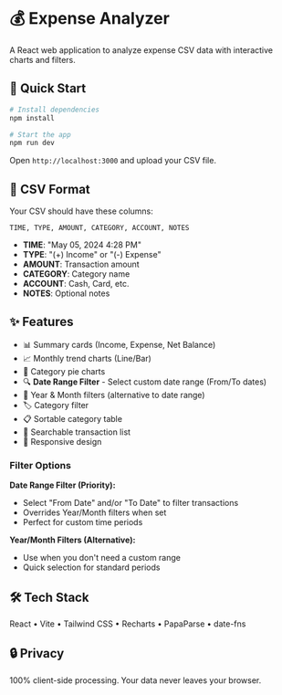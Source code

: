 # 💰 Expense Analyzer

A React web application to analyze expense CSV data with interactive charts and filters.

## 🚀 Quick Start

```bash
# Install dependencies
npm install

# Start the app
npm run dev
```

Open `http://localhost:3000` and upload your CSV file.

## 📁 CSV Format

Your CSV should have these columns:

```
TIME, TYPE, AMOUNT, CATEGORY, ACCOUNT, NOTES
```

- **TIME**: "May 05, 2024 4:28 PM"
- **TYPE**: "(+) Income" or "(-) Expense"
- **AMOUNT**: Transaction amount
- **CATEGORY**: Category name
- **ACCOUNT**: Cash, Card, etc.
- **NOTES**: Optional notes

## ✨ Features

- 📊 Summary cards (Income, Expense, Net Balance)
- 📈 Monthly trend charts (Line/Bar)
- 🥧 Category pie charts
- 🔍 **Date Range Filter** - Select custom date range (From/To dates)
- 📅 Year & Month filters (alternative to date range)
- 🏷️ Category filter
- 📋 Sortable category table
- 📝 Searchable transaction list
- 📱 Responsive design

### Filter Options

**Date Range Filter (Priority):**
- Select "From Date" and/or "To Date" to filter transactions
- Overrides Year/Month filters when set
- Perfect for custom time periods

**Year/Month Filters (Alternative):**
- Use when you don't need a custom range
- Quick selection for standard periods

## 🛠️ Tech Stack

React • Vite • Tailwind CSS • Recharts • PapaParse • date-fns

## 🔒 Privacy

100% client-side processing. Your data never leaves your browser.
